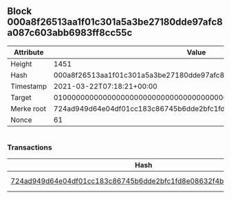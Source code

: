 ## Block 000a8f26513aa1f01c301a5a3be27180dde97afc8a087c603abb6983ff8cc55c

Attribute | Value
--- | ---
Height | 1451
Hash | 000a8f26513aa1f01c301a5a3be27180dde97afc8a087c603abb6983ff8cc55c
Timestamp | 2021-03-22T07:18:21+00:00
Target | 0100000000000000000000000000000000000000000000000000000000000000
Merke root | 724ad949d64e04df01cc183c86745b6dde2bfc1fd8e08632f4bde539f1f832a2
Nonce | 61

```

```

### Transactions

Hash | Amount
--- | ---
[724ad949d64e04df01cc183c86745b6dde2bfc1fd8e08632f4bde539f1f832a2](724ad949d64e04df01cc183c86745b6dde2bfc1fd8e08632f4bde539f1f832a2.md) | 10.00000000 SKEPTI 
